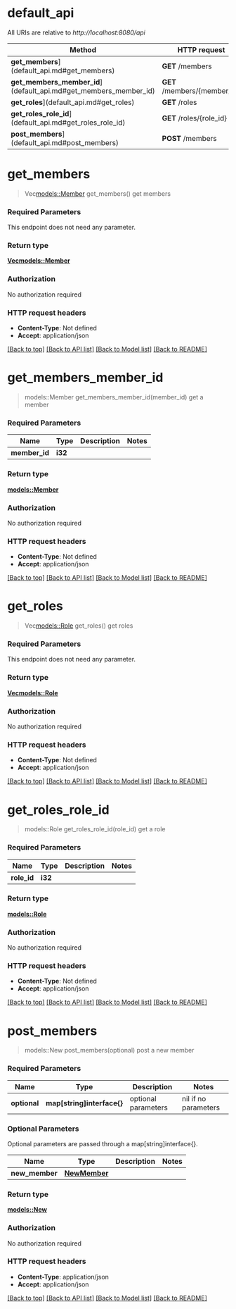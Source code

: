 # default_api

All URIs are relative to *http://localhost:8080/api*

Method | HTTP request | Description
------------- | ------------- | -------------
**get_members**](default_api.md#get_members) | **GET** /members | get members
**get_members_member_id**](default_api.md#get_members_member_id) | **GET** /members/{member_id} | get a member
**get_roles**](default_api.md#get_roles) | **GET** /roles | get roles
**get_roles_role_id**](default_api.md#get_roles_role_id) | **GET** /roles/{role_id} | get a role
**post_members**](default_api.md#post_members) | **POST** /members | post a new member


# **get_members**
> Vec<models::Member> get_members()
get members

### Required Parameters
This endpoint does not need any parameter.

### Return type

[**Vec<models::Member>**](Member.md)

### Authorization

No authorization required

### HTTP request headers

 - **Content-Type**: Not defined
 - **Accept**: application/json

[[Back to top]](#) [[Back to API list]](../README.md#documentation-for-api-endpoints) [[Back to Model list]](../README.md#documentation-for-models) [[Back to README]](../README.md)

# **get_members_member_id**
> models::Member get_members_member_id(member_id)
get a member

### Required Parameters

Name | Type | Description  | Notes
------------- | ------------- | ------------- | -------------
  **member_id** | **i32**|  | 

### Return type

[**models::Member**](Member.md)

### Authorization

No authorization required

### HTTP request headers

 - **Content-Type**: Not defined
 - **Accept**: application/json

[[Back to top]](#) [[Back to API list]](../README.md#documentation-for-api-endpoints) [[Back to Model list]](../README.md#documentation-for-models) [[Back to README]](../README.md)

# **get_roles**
> Vec<models::Role> get_roles()
get roles

### Required Parameters
This endpoint does not need any parameter.

### Return type

[**Vec<models::Role>**](Role.md)

### Authorization

No authorization required

### HTTP request headers

 - **Content-Type**: Not defined
 - **Accept**: application/json

[[Back to top]](#) [[Back to API list]](../README.md#documentation-for-api-endpoints) [[Back to Model list]](../README.md#documentation-for-models) [[Back to README]](../README.md)

# **get_roles_role_id**
> models::Role get_roles_role_id(role_id)
get a role

### Required Parameters

Name | Type | Description  | Notes
------------- | ------------- | ------------- | -------------
  **role_id** | **i32**|  | 

### Return type

[**models::Role**](Role.md)

### Authorization

No authorization required

### HTTP request headers

 - **Content-Type**: Not defined
 - **Accept**: application/json

[[Back to top]](#) [[Back to API list]](../README.md#documentation-for-api-endpoints) [[Back to Model list]](../README.md#documentation-for-models) [[Back to README]](../README.md)

# **post_members**
> models::New post_members(optional)
post a new member

### Required Parameters

Name | Type | Description  | Notes
------------- | ------------- | ------------- | -------------
 **optional** | **map[string]interface{}** | optional parameters | nil if no parameters

### Optional Parameters
Optional parameters are passed through a map[string]interface{}.

Name | Type | Description  | Notes
------------- | ------------- | ------------- | -------------
 **new_member** | [**NewMember**](NewMember.md)|  | 

### Return type

[**models::New**](New.md)

### Authorization

No authorization required

### HTTP request headers

 - **Content-Type**: application/json
 - **Accept**: application/json

[[Back to top]](#) [[Back to API list]](../README.md#documentation-for-api-endpoints) [[Back to Model list]](../README.md#documentation-for-models) [[Back to README]](../README.md)

